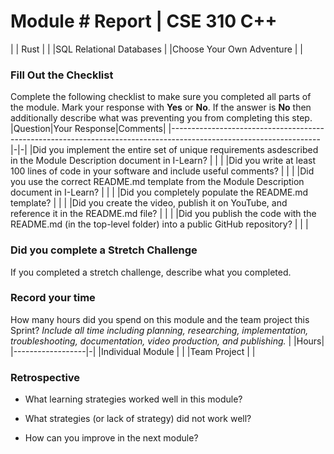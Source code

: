 # Module #<!-- Insert Module Number --> Report | CSE 310 C++
| | Rust | |
|SQL Relational Databases | |Choose Your Own Adventure | |
### Fill Out the Checklist
Complete the following checklist to make sure you completed all
parts of the module. Mark your response with **Yes** or **No**.
If the answer is **No** then additionally describe what was
preventing you from completing this step.
|Question|Your Response|Comments|
|-------------------------------------------------------------------------------------------------------------------|-|-|
|Did you implement the entire set of unique requirements asdescribed in the Module Description document in I-Learn? | | |
|Did you write at least 100 lines of code in your software and include useful comments? | | |
|Did you use the correct README.md template from the Module Description document in I-Learn? | | |
|Did you completely populate the README.md template? | | |
|Did you create the video, publish it on YouTube, and reference it in the README.md file? | | |
|Did you publish the code with the README.md (in the top-level folder) into a public GitHub repository? | | |
### Did you complete a Stretch Challenge
If you completed a stretch challenge, describe what you
completed.

### Record your time
How many hours did you spend on this module and the team project
this Sprint?
*Include all time including planning, researching,
implementation, troubleshooting, documentation, video production,
and publishing.*
| |Hours|
|------------------|-|
|Individual Module | |
|Team Project | |
### Retrospective
- What learning strategies worked well in this module?
<!-- Response Here -->
- What strategies (or lack of strategy) did not work well?
<!-- Response Here -->
- How can you improve in the next module?
<!-- Response Here -->
<!-- Create this Markdown to a PDF and submit it. In visual
studio code you can convert this to a pdf with any one of the
extensions. --